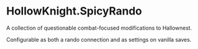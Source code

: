 ﻿# HollowKnight.SpicyRando

A collection of questionable combat-focused modifications to Hallownest.

Configurable as both a rando connection and as settings on vanilla saves.

